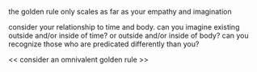 the golden rule only scales as far as your empathy and imagination

consider your relationship to time and body. can you imagine existing outside and/or inside of time? or outside and/or inside of body? can you recognize those who are predicated differently than you?

<< consider an omnivalent golden rule >>
